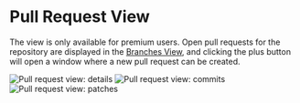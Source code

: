 # Pull Request View
The view is only available for premium users.
Open pull requests for the repository are displayed in the [Branches View](/docs/user_interface#4._Branches_Panel), and clicking the plus button will open a window where a new pull request can be created.

<img src="/assets/docs/ui-pull-request-details.png" class="fit-image" alt="Pull request view: details">
<img src="/assets/docs/ui-pull-request-commits.png" class="fit-image" alt="Pull request view: commits">
<img src="/assets/docs/ui-pull-request-patches.png" class="fit-image" alt="Pull request view: patches">
